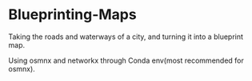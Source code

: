 # Blueprinting-Maps
Taking the roads and waterways of a city, and turning it into a blueprint map.

Using osmnx and networkx through Conda env(most recommended for osmnx).
